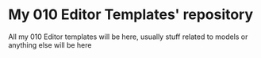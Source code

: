 # My 010 Editor Templates' repository
All my 010 Editor templates will be here, usually stuff related to models or anything else will be here
